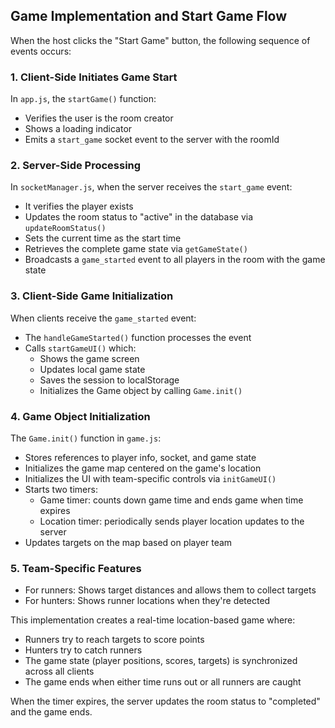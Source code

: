 ## Game Implementation and Start Game Flow

When the host clicks the "Start Game" button, the following sequence of events occurs:

### 1. Client-Side Initiates Game Start
In `app.js`, the `startGame()` function:
- Verifies the user is the room creator
- Shows a loading indicator
- Emits a `start_game` socket event to the server with the roomId

### 2. Server-Side Processing
In `socketManager.js`, when the server receives the `start_game` event:
- It verifies the player exists
- Updates the room status to "active" in the database via `updateRoomStatus()`
- Sets the current time as the start time
- Retrieves the complete game state via `getGameState()`
- Broadcasts a `game_started` event to all players in the room with the game state

### 3. Client-Side Game Initialization
When clients receive the `game_started` event:
- The `handleGameStarted()` function processes the event
- Calls `startGameUI()` which:
  - Shows the game screen
  - Updates local game state
  - Saves the session to localStorage
  - Initializes the Game object by calling `Game.init()`

### 4. Game Object Initialization
The `Game.init()` function in `game.js`:
- Stores references to player info, socket, and game state
- Initializes the game map centered on the game's location
- Initializes the UI with team-specific controls via `initGameUI()`
- Starts two timers:
  - Game timer: counts down game time and ends game when time expires
  - Location timer: periodically sends player location updates to the server
- Updates targets on the map based on player team

### 5. Team-Specific Features
- For runners: Shows target distances and allows them to collect targets
- For hunters: Shows runner locations when they're detected

This implementation creates a real-time location-based game where:
- Runners try to reach targets to score points
- Hunters try to catch runners
- The game state (player positions, scores, targets) is synchronized across all clients
- The game ends when either time runs out or all runners are caught

When the timer expires, the server updates the room status to "completed" and the game ends.
